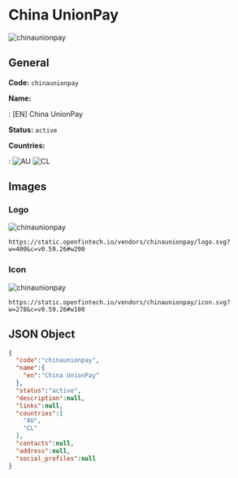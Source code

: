 
# China UnionPay 
![chinaunionpay](https://static.openfintech.io/vendors/chinaunionpay/logo.svg?w=400&c=v0.59.26#w200)  

## General 
 
**Code:** `chinaunionpay` 
 
**Name:** 
 
:	[EN] China UnionPay 
 
**Status:** `active` 
 
 
**Countries:** 
 
:	![AU](https://cdnjs.cloudflare.com/ajax/libs/flag-icon-css/3.3.0/flags/4x3/au.svg#w24) 	![CL](https://cdnjs.cloudflare.com/ajax/libs/flag-icon-css/3.3.0/flags/4x3/cl.svg#w24)  

## Images 

### Logo 
 
![chinaunionpay](https://static.openfintech.io/vendors/chinaunionpay/logo.svg?w=400&c=v0.59.26#w200)  

```
https://static.openfintech.io/vendors/chinaunionpay/logo.svg?w=400&c=v0.59.26#w200
```  

### Icon 
 
![chinaunionpay](https://static.openfintech.io/vendors/chinaunionpay/icon.svg?w=278&c=v0.59.26#w100)  

```
https://static.openfintech.io/vendors/chinaunionpay/icon.svg?w=278&c=v0.59.26#w100
```  

## JSON Object 

```json
{
  "code":"chinaunionpay",
  "name":{
    "en":"China UnionPay"
  },
  "status":"active",
  "description":null,
  "links":null,
  "countries":[
    "AU",
    "CL"
  ],
  "contacts":null,
  "address":null,
  "social_profiles":null
}
```  
